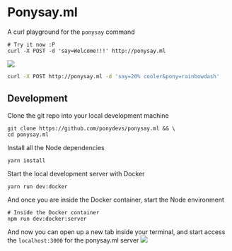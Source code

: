 # Ponysay.ml

A curl playground for the `ponysay` command

```
# Try it now :P
curl -X POST -d 'say=Welcome!!!' http://ponysay.ml
```

![](https://i.imgur.com/KqIiDgR.png)

```bash
curl -X POST http://ponysay.ml -d 'say=20% cooler&pony=rainbowdash'
```

## Development

Clone the git repo into your local development machine

```
git clone https://github.com/ponydevs/ponysay.ml && \
cd ponysay.ml
```

Install all the Node dependencies
```
yarn install
```

Start the local development server with Docker
```
yarn run dev:docker
```

And once you are inside the Docker container, start the Node environment
```
# Inside the Docker container
npm run dev:docker:server
```

And now you can open up a new tab inside your terminal, and start access the `localhost:3000` for the ponysay.ml server
![](https://i.imgur.com/AfcSpD9.png)